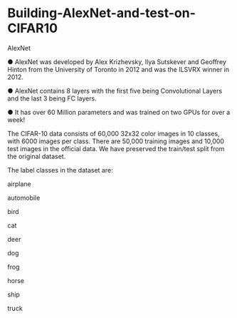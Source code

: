 # Building-AlexNet-and-test-on-CIFAR10

AlexNet

● AlexNet was developed by Alex Krizhevsky, Ilya Sutskever and
Geoffrey Hinton from the University of Toronto in 2012 and was the
ILSVRX winner in 2012.

● AlexNet contains 8 layers with the first five being Convolutional
Layers and the last 3 being FC layers.

● It has over 60 Million parameters and was trained on two GPUs for
over a week!


The CIFAR-10 data consists of 60,000 32x32 color images in 10 classes, with 6000 images per class. There are 50,000 training images and 10,000 test images in the official data. We have preserved the train/test split from the original dataset.

The label classes in the dataset are:

airplane 

automobile 

bird 

cat 

deer 

dog 

frog 

horse 

ship 

truck
